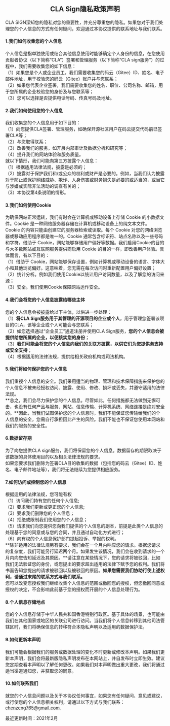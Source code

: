 ## <center>CLA Sign隐私政策声明</center>

CLA SIGN深知您的隐私对您的重要性，并充分尊重您的隐私。如果您对于我们处理您的个人信息的方式有任何疑问，欢迎通过本协议提供的联系地址与我们联系。

#### 1.我们如何收集您的个人信息
个人信息是指单独使用或结合其他信息使用时能够确定个人身份的信息，在您使用贡献者协议（以下简称“CLA”）签署和管理服务（以下简称“CLA sign服务”）的过程中，我们需要收集您的如下信息：</br>
（1）如果您是个人或企业员工，我们需要收集您的码云（Gitee）ID、姓名、电子邮件地址，用于校验您的码云（Gitee）账户并与您联系；</br>
（2）如果您代表企业签署，我们需要收集您的姓名、职位、公司名称、邮箱，用于您所属的企业校验您的身份及与您联系等；</br>
（3）您可以选择是否提供电话号码、传真号码及地址。
#### 2.我们如何使用您的个人信息
我们收集您的个人信息用于如下目的：</br>
（1）向您提供CLA签署、管理服务，如确保开源社区用户在码云提交代码前已签署CLA等；</br>
（2）与您取得联系；</br>
（3）改善我们的服务，如开展内部审计及数据分析和研究等；</br>
（4）提升我们的网站体验和服务质量。</br>
就以下情形，我们可能向第三方披露个人信息：</br>
（1）根据适用法律法规，披露是必须的；</br>
（2）披露对于保护我们和/或公众的权利或财产是必要的。例如，当我们认为披露对于防止或保护网络威胁、欺诈、人身伤害或财务损失是必要的或适当的，或当它与涉嫌或实际非法活动的调查有关的；</br>
（3）本协议第4条说明的情形。
#### 3.我们如何使用Cookie
为确保网站正常运转，我们有时会在计算机或移动设备上存储 Cookie 的小数据文件。Cookie 是一种网络服务器存储在计算机或移动设备上的纯文本文件。Cookie 的内容只能由创建它的服务器检索或读取。每个 Cookie 对您的网络浏览器或移动应用程序都是唯一的。Cookie 通常包含标识符、站点名称以及一些号码和字符。借助于 Cookie，网站能够存储用户偏好等数据。我们启用Cookie的目的与大多数网站或互联网服务提供商启用 Cookie 的目的一样，即改善用户体验。具体而言，有以下目的：</br>
（1）借助于 Cookie，网站能够保存设置，例如计算机或移动设备的语言、字体大小和其他浏览偏好。这意味着，您无需在每次访问时重新配置用户偏好设置；</br>
（2）统计分析。例如我们使用Cookie以统计用户访问数量，以及了解您的访问来源；</br>
（3）安全。我们使用Cookie保障网站运作安全。
#### 4.我们会将您的个人信息披露给哪些主体
您的个人信息会被披露给以下主体，以供进一步处理：</br>
（1）<span style="text-underline: black;">**将CLA Sign服务用于其管理的开源项目的企业或个人**</span>，用于管理您签署该项目的CLA，该等企业或个人可能会与您联系；</br>
（2）如您选择通过“企业员工”通道注册并使用CLA Sign服务，**您的个人信息会被提供给您所属的企业，以便核实您的身份**；</br>
（3）**我们可能会将您的个人信息向我们的关联方披露，以供它们为您提供务支持或安全支持**；</br>
（4）根据适用的法律法规，提供给相关政府机构或司法机构。
#### 5.我们将如何保护您的个人信息
我们重视个人信息的安全。我们采用适当的物理、管理和技术保障措施来保护您的个人信息不被未经授权访问、披露、使用、修改、损坏或丢失，并遵守适用的法律法规。</br>
**总之，我们会尽力保护您的个人信息。尽管如此，任何措施都无法做到无懈可击，也没有任何产品与服务、网站、信息传输、计算机系统、网络连接是绝对安全的。**因此，当我们试图保护您的个人信息时，我们不能保证您传输给我们的个人信息的安全，您需自行承担因此产生的风险。我们不能也不保证您使用本网站和我们的服务的安全性。
#### 6.数据留存期
为了向您提供CLA sign服务，我们将保留您的个人信息。数据留存的期限取决于该数据的具体使用目的以及相关法律法规的要求。</br>
如果您要求我们删除为签署CLA目的收集的数据（包括您的码云（Gitee）ID、姓名、电子邮件地址等），我们将无法继续为您提供相应服务。
#### 7.如何访问或控制您的个人信息
根据适用的法律法规，您可能有权</br>
（1）访问我们持有您的任何个人信息;</br>
（2）要求我们更新或更正您的个人信息;</br>
（3）要求我们删除您的个人信息；</br>
（4）拒绝或限制我们使用您的个人信息；</br>
（5）请求我们向您提供您向我们提供的个人信息的副本，前提是此类个人信息的处理基于您的同意或与您的合同，并且通过自动化方式进行；</br>
（6）向有权的个人信息保护部门提起投诉、举报的权利。</br>
**除非适用的法律法规另有要求，我们会在一个月内响应您的请求。根据您请求的复杂度，我们可能另行延迟两个月。如果发生该情况，我们会在收到请求的一个月内向您告知延迟及其原因。**请注意在某些情况下，您的请求将被驳回，比如我们无法验证您的身份，或您提出的要求超出适用的法律下赋予您的权利。我们将书面告知您提出的请求被驳回以及被驳回的原因。**如果您需要我们协助行使上述权利，请通过末尾的联系方式与我们联系。**</br>
您可以改变您授权我们继续收集个人信息的范围或撤回您的授权，但您撤回同意或授权的决定，不会影响此前基于您的授权而开展的个人信息处理行为。
#### 8.个人信息存储地点
您的个人信息存储于中华人民共和国香港特别行政区。基于具体的场景，也可能由我们在其他国家或地区的关联公司进行访问。当我们将个人信息转移到其他司法管辖区时，我们将确保信息的转移符合本隐私声明以及适用的数据保护法。
#### 9.如何更新本声明
我们可能会根据我们的服务或数据处理的变化不时更新或修改本声明。如果我们更新本声明，我们会将最新版隐私声明发布在本网站上，并自发布时立即生效。建议您定期查看本声明以了解任何更改。如果我们对本声明做出重大更改，我们将通过适当渠道通知您，并获取您的同意。
#### 10.如何联系我们
就您的个人信息问题以及关于本协议任何事宜，如果您有任何疑问、意见或建议，或行使您的个人信息相关权利，请通过以下方式与我们联系：chenzeng765@gmail.com. 

最近更新时间：2021年2月
